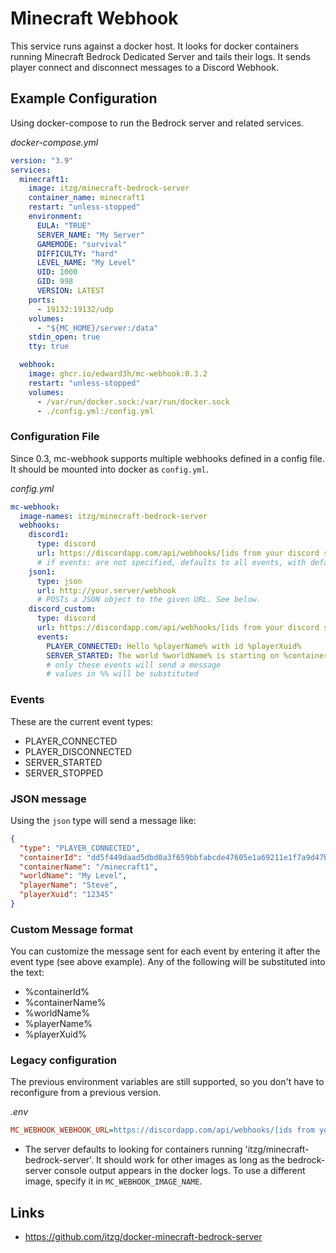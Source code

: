 # Minecraft Webhook

This service runs against a docker host. 
It looks for docker containers running Minecraft Bedrock Dedicated Server and tails their logs.
It sends player connect and disconnect messages to a Discord Webhook.

## Example Configuration

Using docker-compose to run the Bedrock server and related services.

_docker-compose.yml_

```yaml
version: "3.9"
services:
  minecraft1:
    image: itzg/minecraft-bedrock-server
    container_name: minecraft1
    restart: "unless-stopped"
    environment:
      EULA: "TRUE"
      SERVER_NAME: "My Server"
      GAMEMODE: "survival"
      DIFFICULTY: "hard"
      LEVEL_NAME: "My Level"
      UID: 1000
      GID: 998
      VERSION: LATEST
    ports:
      - 19132:19132/udp
    volumes:
      - "${MC_HOME}/server:/data"
    stdin_open: true
    tty: true

  webhook:
    image: ghcr.io/edward3h/mc-webhook:0.3.2
    restart: "unless-stopped"
    volumes:
      - /var/run/docker.sock:/var/run/docker.sock
      - ./config.yml:/config.yml
```

### Configuration File
Since 0.3, mc-webhook supports multiple webhooks defined in a config file. It should be mounted into docker as `config.yml`.

_config.yml_
```yaml
mc-webhook:
  image-names: itzg/minecraft-bedrock-server
  webhooks:
    discord1:
      type: discord
      url: https://discordapp.com/api/webhooks/[ids from your discord server]
      # if events: are not specified, defaults to all events, with default messages
    json1:
      type: json
      url: http://your.server/webhook
      # POSTs a JSON object to the given URL. See below.
    discord_custom:
      type: discord
      url: https://discordapp.com/api/webhooks/[ids from your discord server]
      events:
        PLAYER_CONNECTED: Hello %playerName% with id %playerXuid%
        SERVER_STARTED: The world %worldName% is starting on %containerName%
        # only these events will send a message
        # values in %% will be substituted
```
### Events
These are the current event types:
* PLAYER_CONNECTED
* PLAYER_DISCONNECTED
* SERVER_STARTED
* SERVER_STOPPED

### JSON message
Using the `json` type will send a message like:
```json
{
  "type": "PLAYER_CONNECTED",
  "containerId": "dd5f449daad5dbd0a3f659bbfabcde47605e1a69211e1f7a9d47b758cc54",
  "containerName": "/minecraft1",
  "worldName": "My Level",
  "playerName": "Steve",
  "playerXuid": "12345"
}
```

### Custom Message format
You can customize the message sent for each event by entering it after the event type (see above example). 
Any of the following will be substituted into the text:
* %containerId%
* %containerName%
* %worldName%
* %playerName%
* %playerXuid%

### Legacy configuration
The previous environment variables are still supported, so you don't have to reconfigure from a previous version.

_.env_

```ini
MC_WEBHOOK_WEBHOOK_URL=https://discordapp.com/api/webhooks/[ids from your discord server]
```
* The server defaults to looking for containers running 'itzg/minecraft-bedrock-server'. It should work for other images as long as the bedrock-server console output appears in the docker logs. To use a different image, specify it in `MC_WEBHOOK_IMAGE_NAME`.

## Links

* https://github.com/itzg/docker-minecraft-bedrock-server
